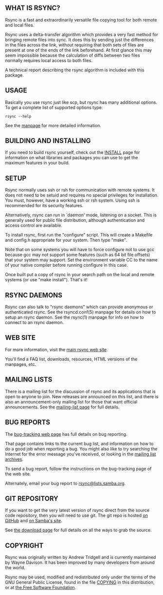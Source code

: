 WHAT IS RSYNC?
--------------

Rsync is a fast and extraordinarily versatile file copying tool for
both remote and local files.

Rsync uses a delta-transfer algorithm which provides a very fast method
for bringing remote files into sync.  It does this by sending just the
differences in the files across the link, without requiring that both
sets of files are present at one of the ends of the link beforehand.  At
first glance this may seem impossible because the calculation of diffs
between two files normally requires local access to both files.

A technical report describing the rsync algorithm is included with this
package.


USAGE
-----

Basically you use rsync just like scp, but rsync has many additional
options.  To get a complete list of supported options type:

    rsync --help

See the [manpage][0] for more detailed information.

[0]: https://download.samba.org/pub/rsync/rsync.1

BUILDING AND INSTALLING
-----------------------

If you need to build rsync yourself, check out the [INSTALL][1] page for
information on what libraries and packages you can use to get the maximum
features in your build.

[1]: https://github.com/WayneD/rsync/blob/master/INSTALL.md

SETUP
-----

Rsync normally uses ssh or rsh for communication with remote systems.
It does not need to be setuid and requires no special privileges for
installation.  You must, however, have a working ssh or rsh system.
Using ssh is recommended for its security features.

Alternatively, rsync can run in `daemon' mode, listening on a socket.
This is generally used for public file distribution, although
authentication and access control are available.

To install rsync, first run the "configure" script.  This will create a
Makefile and config.h appropriate for your system.  Then type "make".

Note that on some systems you will have to force configure not to use
gcc because gcc may not support some features (such as 64 bit file
offsets) that your system may support.  Set the environment variable CC
to the name of your native compiler before running configure in this
case.

Once built put a copy of rsync in your search path on the local and
remote systems (or use "make install").  That's it!


RSYNC DAEMONS
-------------

Rsync can also talk to "rsync daemons" which can provide anonymous or
authenticated rsync.  See the rsyncd.conf(5) manpage for details on how
to setup an rsync daemon.  See the rsync(1) manpage for info on how to
connect to an rsync daemon.


WEB SITE
--------

For more information, visit the [main rsync web site][2].

[2]: https://rsync.samba.org/

You'll find a FAQ list, downloads, resources, HTML versions of the
manpages, etc.


MAILING LISTS
-------------

There is a mailing list for the discussion of rsync and its applications
that is open to anyone to join.  New releases are announced on this
list, and there is also an announcement-only mailing list for those that
want official announcements.  See the [mailing-list page][3] for full
details.

[3]: https://rsync.samba.org/lists.html


BUG REPORTS
-----------

The [bug-tracking web page][4] has full details on bug reporting.

[4]: https://rsync.samba.org/bug-tracking.html

That page contains links to the current bug list, and information on how to
do a good job when reporting a bug.  You might also like to try searching
the Internet for the error message you've received, or looking in the
[mailing list archives][5].

[5]: https://mail-archive.com/rsync@lists.samba.org/

To send a bug report, follow the instructions on the bug-tracking
page of the web site.

Alternately, email your bug report to <rsync@lists.samba.org>.


GIT REPOSITORY
--------------

If you want to get the very latest version of rsync direct from the
source code repository, then you will need to use git.  The git repo
is hosted [on GitHub][6] and [on Samba's site][7].

[6]: https://github.com/WayneD/rsync
[7]: https://git.samba.org/?p=rsync.git;a=summary

See [the download page][8] for full details on all the ways to grab the
source.

[8]: https://rsync.samba.org/download.html


COPYRIGHT
---------

Rsync was originally written by Andrew Tridgell and is currently
maintained by Wayne Davison.  It has been improved by many developers
from around the world.

Rsync may be used, modified and redistributed only under the terms of
the GNU General Public License, found in the file [COPYING][9] in this
distribution, or at [the Free Software Foundation][10].

[9]: https://github.com/WayneD/rsync/blob/master/COPYING
[10]: https://www.fsf.org/licenses/gpl.html
